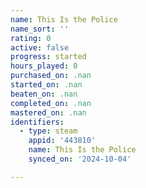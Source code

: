 ```yaml
---
name: This Is the Police
name_sort: ''
rating: 0
active: false
progress: started
hours_played: 0
purchased_on: .nan
started_on: .nan
beaten_on: .nan
completed_on: .nan
mastered_on: .nan
identifiers:
  - type: steam
    appid: '443810'
    name: This Is the Police
    synced_on: '2024-10-04'

---
```

